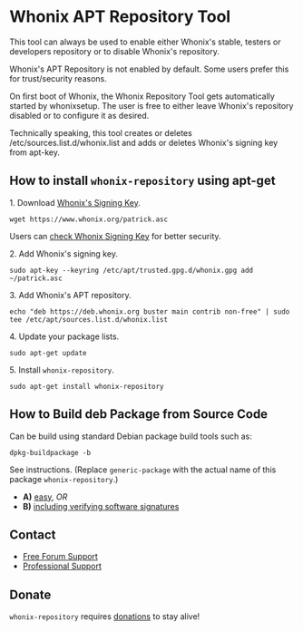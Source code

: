 # Whonix APT Repository Tool #

This tool can always be used to enable either Whonix's stable, testers or
developers repository or to disable Whonix's repository.

Whonix's APT Repository is not enabled by default. Some users prefer this for
trust/security reasons.

On first boot of Whonix, the Whonix Repository Tool gets automatically started
by whonixsetup. The user is free to either leave Whonix's repository disabled
or to configure it as desired.

Technically speaking, this tool creates or deletes
/etc/sources.list.d/whonix.list and adds or deletes Whonix's signing key from
apt-key.
## How to install `whonix-repository` using apt-get ##

1\. Download [Whonix's Signing Key]().

```
wget https://www.whonix.org/patrick.asc
```

Users can [check Whonix Signing Key](https://www.whonix.org/wiki/Whonix_Signing_Key) for better security.

2\. Add Whonix's signing key.

```
sudo apt-key --keyring /etc/apt/trusted.gpg.d/whonix.gpg add ~/patrick.asc
```

3\. Add Whonix's APT repository.

```
echo "deb https://deb.whonix.org buster main contrib non-free" | sudo tee /etc/apt/sources.list.d/whonix.list
```

4\. Update your package lists.

```
sudo apt-get update
```

5\. Install `whonix-repository`.

```
sudo apt-get install whonix-repository
```

## How to Build deb Package from Source Code ##

Can be build using standard Debian package build tools such as:

```
dpkg-buildpackage -b
```

See instructions. (Replace `generic-package` with the actual name of this package `whonix-repository`.)

* **A)** [easy](https://www.whonix.org/wiki/Dev/Build_Documentation/generic-package/easy), _OR_
* **B)** [including verifying software signatures](https://www.whonix.org/wiki/Dev/Build_Documentation/generic-package)

## Contact ##

* [Free Forum Support](https://forums.whonix.org)
* [Professional Support](https://www.whonix.org/wiki/Professional_Support)

## Donate ##

`whonix-repository` requires [donations](https://www.whonix.org/wiki/Donate) to stay alive!
